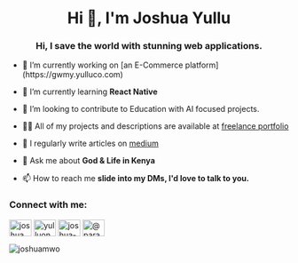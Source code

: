<h1 align="center">Hi 👋, I'm Joshua Yullu</h1>
<h3 align="center">Hi, I save the world with stunning web applications.</h3>

- <p> 🔭 I’m currently working on [an E-Commerce platform](https://gwmy.yulluco.com) </p>

- 🌱 I’m currently learning **React Native**

- 👯 I’m looking to contribute to Education with AI focused projects.

- 👨‍💻 All of my projects and descriptions are available at [freelance portfolio]([https://yullu.me/](https://yullu.me/projects))

- 📝 I regularly write articles on [medium](https://medium.com/@paranoiddroid)

- 💬 Ask me about **God & Life in Kenya**

- 📫 How to reach me **slide into my DMs, I'd love to talk to you.**
  

<h3 align="left">Connect with me:</h3>
<p align="left">
<a href="https://dev.to/joshuamwo" target="blank"><img align="center" src="https://raw.githubusercontent.com/rahuldkjain/github-profile-readme-generator/master/src/images/icons/Social/devto.svg" alt="joshuamwo" height="30" width="40" /></a>
<a href="https://twitter.com/yulluone" target="blank"><img align="center" src="https://raw.githubusercontent.com/rahuldkjain/github-profile-readme-generator/master/src/images/icons/Social/twitter.svg" alt="yulluone" height="30" width="40" /></a>
<a href="https://linkedin.com/in/joshua-yullu-068042192" target="blank"><img align="center" src="https://raw.githubusercontent.com/rahuldkjain/github-profile-readme-generator/master/src/images/icons/Social/linked-in-alt.svg" alt="joshua-yullu-068042192" height="30" width="40" /></a>
<a href="https://medium.com/@paranoiddroid" target="blank"><img align="center" src="https://raw.githubusercontent.com/rahuldkjain/github-profile-readme-generator/master/src/images/icons/Social/medium.svg" alt="@paranoiddroid" height="30" width="40" /></a>
</p>

<p><img align="center" src="https://github-readme-stats.vercel.app/api/top-langs?username=joshuamwo&show_icons=true&locale=en&layout=compact" alt="joshuamwo" /></p>
